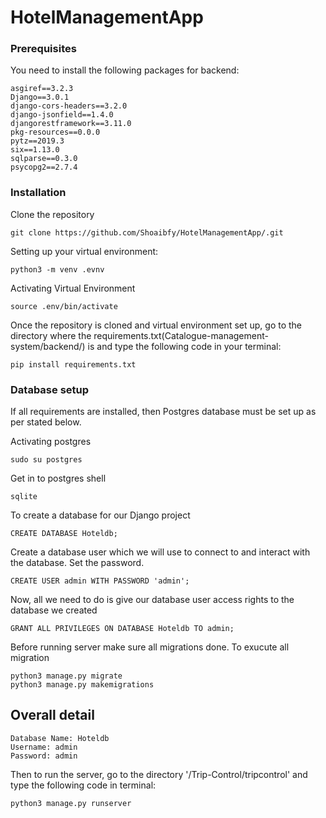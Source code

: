 # HotelManagementApp
### Prerequisites

You need to install the following packages for backend:

```
asgiref==3.2.3
Django==3.0.1
django-cors-headers==3.2.0
django-jsonfield==1.4.0
djangorestframework==3.11.0
pkg-resources==0.0.0
pytz==2019.3
six==1.13.0
sqlparse==0.3.0
psycopg2==2.7.4

```
### Installation

Clone the repository

```
git clone https://github.com/Shoaibfy/HotelManagementApp/.git
```

Setting up your virtual environment:

```
python3 -m venv .evnv
```

Activating Virtual  Environment

```
source .env/bin/activate
```
Once the repository is cloned and virtual environment set up, go to the directory where the requirements.txt(Catalogue-management-system/backend/) is and type the following code in your terminal:

```
pip install requirements.txt
```

### Database setup

If all requirements are installed, then Postgres database must be set up as per stated below.

Activating postgres
```
sudo su postgres

```
Get in to postgres shell
```
sqlite

```
To create a database for our Django project
```
CREATE DATABASE Hoteldb;

```
Create a database user which we will use to connect to and interact with the database. Set the password.
```
CREATE USER admin WITH PASSWORD 'admin';

```
Now, all we need to do is give our database user access rights to the database we created
```
GRANT ALL PRIVILEGES ON DATABASE Hoteldb TO admin;

```
Before running server make sure all migrations done. To exucute all migration
```
python3 manage.py migrate
python3 manage.py makemigrations

```

## Overall detail
```
Database Name: Hoteldb
Username: admin
Password: admin

```

Then to run the server, go to the directory '/Trip-Control/tripcontrol' and type the following code in terminal:

```
python3 manage.py runserver
```
